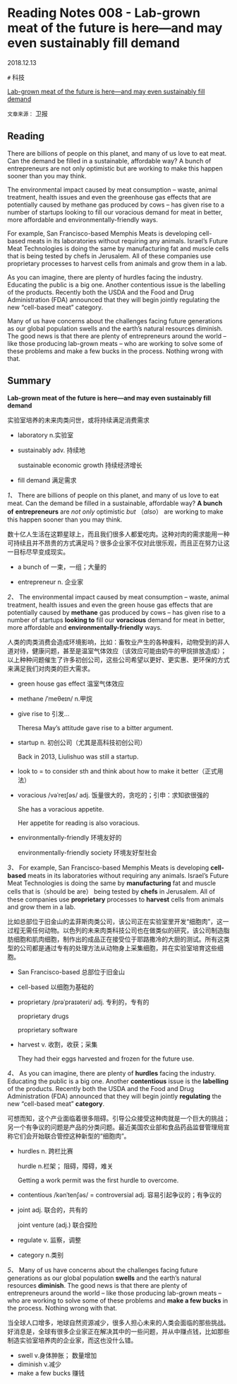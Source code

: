 # Reading Notes 008 - Lab-grown meat of the future is here—and may even sustainably fill demand

2018.12.13



`#` 科技

[Lab-grown meat of the future is here—and may even sustainably fill demand](https://reading.liulishuo.com/share/audios/NGY0MDEwMDAwMDAwMDEzZA==?login=44086617)

`文章来源：` 卫报



## Reading

There are billions of people on this planet, and many of us love to eat meat. Can the demand be filled in a sustainable, affordable way? A bunch of entrepreneurs are not only optimistic but are working to make this happen sooner than you may think.

The environmental impact caused by meat consumption – waste, animal treatment, health issues and even the greenhouse gas effects that are potentially caused by methane gas produced by cows – has given rise to a number of startups looking to fill our voracious demand for meat in better, more affordable and environmentally-friendly ways.

For example, San Francisco-based Memphis Meats is developing cell-based meats in its laboratories without requiring any animals. Israel’s Future Meat Technologies is doing the same by manufacturing fat and muscle cells that is being tested by chefs in Jerusalem. All of these companies use proprietary processes to harvest cells from animals and grow them in a lab.

As you can imagine, there are plenty of hurdles facing the industry. Educating the public is a big one. Another contentious issue is the labelling of the products. Recently both the USDA and the Food and Drug Administration (FDA) announced that they will begin jointly regulating the new “cell-based meat” category.

Many of us have concerns about the challenges facing future generations as our global population swells and the earth’s natural resources diminish. The good news is that there are plenty of entrepreneurs around the world – like those producing lab-grown meats – who are working to solve some of these problems and make a few bucks in the process. Nothing wrong with that.

## Summary

**Lab-grown meat of the future is here—and may even sustainably fill demand**

实验室培养的未来肉类问世，或将持续满足消费需求

* laboratory n.实验室

* sustainably adv. 持续地

  sustainable economic growth 持续经济增长

* fill demand 满足需求


*1、* There are billions of people on this planet, and many of us love to eat meat. Can the demand be filled in a sustainable, affordable way? **A bunch of** **entrepreneurs** are *not only* optimistic *but* （*also*） are working to make this happen sooner than you may think.

数十亿人生活在这颗星球上，而且我们很多人都爱吃肉。这种对肉的需求能用一种可持续且并不昂贵的方式满足吗？很多企业家不仅对此很乐观，而且正在努力让这一目标尽早变成现实。

* a bunch of  一束，一组；大量的

* entrepreneur n. 企业家


*2、* The environmental impact caused by meat consumption – waste, animal treatment, health issues and even the green house gas effects that are potentially caused by **methane** gas produced by cows – has given rise to a number of startups **looking to** fill our **voracious** demand for meat in better, more affordable and **environmentally-friendly** ways.

人类的肉类消费会造成环境影响，比如：畜牧业产生的各种废料，动物受到的非人道对待，健康问题，甚至是温室气体效应（该效应可能由奶牛的甲烷排放造成）；以上种种问题催生了许多初创公司，这些公司希望以更好、更实惠、更环保的方式来满足我们对肉类的巨大需求。

* green house gas effect 温室气体效应

* methane  /ˈmeθeɪn/ n.甲烷

* give rise to  引发...

  Theresa May’s attitude gave rise to a bitter argument.

* startup n. 初创公司（尤其是高科技初创公司）

  Back in 2013, Liulishuo was still a startup.

* look to = to consider sth and think about how to make it better（正式用法）

* voracious /vəˈreɪʃəs/  adj. 饭量很大的，贪吃的；引申：求知欲很强的

  She has a voracious appetite.

  Her appetite for reading is also voracious.

* environmentally-friendly 环境友好的

  environmentally-friendly society 环境友好型社会


*3、* For example, San Francisco-based Memphis Meats is developing **cell-based** meats in its laboratories without requiring any animals. Israel’s Future Meat Technologies is doing the same by **manufacturing** fat and muscle cells that is（should be are） being tested by **chefs** in Jerusalem. All of these companies use **proprietary** processes to **harvest** cells from animals and grow them in a lab.

比如总部位于旧金山的孟菲斯肉类公司，该公司正在实验室里开发“细胞肉”，这一过程无需任何动物。以色列的未来肉类科技公司也在做类似的研究，该公司制造脂肪细胞和肌肉细胞，制作出的成品正在接受位于耶路撒冷的大厨的测试。所有这类型的公司都是通过专有的处理方法从动物身上采集细胞，并在实验室培育这些细胞。

* San Francisco-based  总部位于旧金山

* cell-based 以细胞为基础的

* proprietary /prəˈpraɪəteri/  adj. 专利的，专有的

  proprietary drugs

  proprietary software

* harvest v. 收割，收获；采集

  They had their eggs harvested and frozen for the future use.



*4、* As you can imagine, there are plenty of **hurdles** facing the industry. Educating the public is a big one. Another **contentious** issue is the **labelling** of the products. Recently both the USDA and the Food and Drug Administration (FDA) announced that they will begin jointly **regulating** the new “cell-based meat” **category**.

可想而知，这个产业面临着很多阻碍。引导公众接受这种肉就是一个巨大的挑战；另一个有争议的问题是产品的分类问题。最近美国农业部和食品药品监督管理局宣称它们会开始联合管控这种新型的“细胞肉”。

* hurdles n. 跨栏比赛 

  hurdle n.栏架； 阻碍，障碍，难关

  Getting a work permit was the first hurdle to overcome.

* contentious  /kənˈtenʃəs/  = controversial adj. 容易引起争议的；有争议的

* joint adj. 联合的，共有的 

  joint venture (adj.) 联合探险

* regulate v. 监察，调整

* category n.类别



*5、* Many of us have concerns about the challenges facing future generations as our global population **swells** and the earth’s natural resources **diminish**. The good news is that there are plenty of entrepreneurs around the world – like those producing lab-grown meats – who are working to solve some of these problems and **make a few bucks** in the process. Nothing wrong with that.

当全球人口增多，地球自然资源减少，很多人担心未来的人类会面临的那些挑战。好消息是，全球有很多企业家正在解决其中的一些问题，并从中赚点钱，比如那些制造实验室培养肉的企业家，而这也没什么错。

* swell v.身体肿胀； 数量增加
* diminish v.减少
* make a few bucks 赚钱



